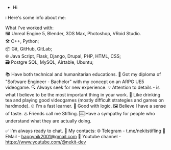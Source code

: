 - Hi

ℹ️ Here's some info about me:

What I've worked with:  
🖼 Unreal Engine 5, Blender, 3DS Max, Photoshop, VRoid Studio.  
🛠 C++, Python;  
📦 Git, GitHub, GitLab;  
🌐 Java Script, Flask, Django, Drupal, PHP, HTML, CSS;  
🗃 Postgre SQL, MySQL, Airtable, Ubuntu;  

📚 Have both technical and humanitarian educations.
📜 Got my diploma of "Software Engineer - Bachelor" with my concept on an ARPG UE5 videogame.
🔍 Always seek for new experience.
💡 Attention to details - is what I believe to be the most important thing in your work.
🍵 Like drinking tea and playing good videogames (mostly difficult strategies and games on hardmode).
⏲ I'm a fast learner.
🧠 Good with logic.
🖼 Believe I have a sense of taste.
♨️ Friends call me Stifling.
🆒 Have a sympathy for people who understand what they are actually doing.

✅ I'm always ready to chat.
🔗 My contacts:
🌐 Telegram - t.me/nekitstifling
📧 EMail - happynik2001@gmail.com
💼 Youtube channel - https://www.youtube.com/@nekit-dev
<!---
NeKitStifling/NeKitStifling is a ✨ special ✨ repository because its `README.md` (this file) appears on your GitHub profile.
You can click the Preview link to take a look at your changes.
--->
